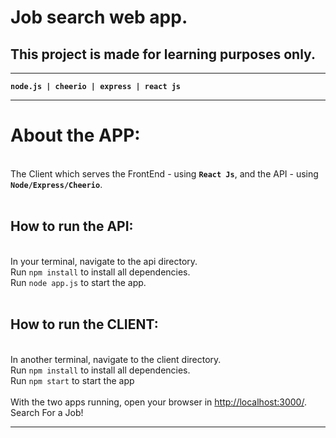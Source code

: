 <h1>Job search web app. </h1>
<h2>This project is made for learning purposes only.</h2>
<hr/>
<code><b>node.js | cheerio | express | react js</b></code><br />
<hr/>
<h1>About the APP:</h1><br
There are two separated apps. <br/>
The Client which serves the FrontEnd - using <b><code>React Js</code></b>, and the API - using <b><code>Node/Express/Cheerio</code></b>.<br/><br/>
<h2>How to run the API:</h2><br/>
In your terminal, navigate to the api directory.<br/>
Run <code>npm install</code> to install all dependencies.<br/>
Run <code>node app.js</code> to start the app.<br/><br/>
<h2>How to run the CLIENT:</h2><br/>
In another terminal, navigate to the client directory.<br/>
Run <code>npm install</code> to install all dependencies.<br/>
Run <code>npm start</code> to start the app<br/><br/>
With the two apps running, open your browser in <a href="http://localhost:3000/">http://localhost:3000/</a>.<br/>
Search For a Job!<br/>
<hr/>

